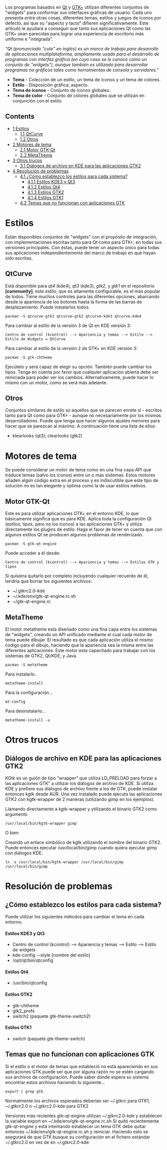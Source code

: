 Los programas basados en [Qt](http://en.wikipedia.org/wiki/Qt_(toolkit)) y [GTK+](/index.php/GTK%2B "GTK+") utilizan diferentes conjuntos de "widgets" para conformar sus interfaces gráficas de usuario. Cada uno presenta entre otras cosas, diferentes temas, estilos y juegos de íconos por defecto, así que su "aspecto y tacto" difieren significativamente. Este artículo le ayudará a conseguir que tanto sus aplicaciones Qt como las GTK+ sean parecidas para lograr una experiencia de escritorio más uniforme e "integrada".

_"Qt (pronunciado "cute" en inglés) es un marco de trabajo para desarrollo de aplicaciones multiplataforma, ampliamente usado para el desarrollo de programas con interfaz gráfica (en cuyo caso se le conoce como un conjunto de "widgets"), aunque también es utilizado para desarrollar programas no gráficos tales como herramientas de consola y servidores."_

*   **Tema** - Colección de un estilo, un tema de íconos y un tema de colores.
*   **Estilo** - Disposición gráfica; aspecto.
*   **Tema de íconos** - Conjunto de íconos globales.
*   **Tema de color** - Conjunto de colores globales que se utilizan en conjunción con el estilo.

## Contents

*   [1 Estilos](#Estilos)
    *   [1.1 QtCurve](#QtCurve)
    *   [1.2 Otros](#Otros)
*   [2 Motores de tema](#Motores_de_tema)
    *   [2.1 Motor GTK-Qt](#Motor_GTK-Qt)
    *   [2.2 MetaTheme](#MetaTheme)
*   [3 Otros trucos](#Otros_trucos)
    *   [3.1 Diálogos de archivo en KDE para las aplicaciones GTK2](#Di.C3.A1logos_de_archivo_en_KDE_para_las_aplicaciones_GTK2)
*   [4 Resolución de problemas](#Resoluci.C3.B3n_de_problemas)
    *   [4.1 ¿Cómo establezco los estilos para cada sistema?](#.C2.BFC.C3.B3mo_establezco_los_estilos_para_cada_sistema.3F)
        *   [4.1.1 Estilos KDE3 y Qt3](#Estilos_KDE3_y_Qt3)
        *   [4.1.2 Estilos Qt4](#Estilos_Qt4)
        *   [4.1.3 Estilos GTK2](#Estilos_GTK2)
        *   [4.1.4 Estilos GTK1](#Estilos_GTK1)
    *   [4.2 Temas que no funcionan con aplicaciones GTK](#Temas_que_no_funcionan_con_aplicaciones_GTK)

# Estilos

Están disponibles conjuntos de "widgets" con el propósito de integración, con implementaciones escritas tanto para Qt como para GTK+, en todas sus versiones principales. Con éstas, puede tener un aspecto único para todas sus aplicaciones independientemente del marco de trabajo en que hayan sido escritas.

## QtCurve

Está disponible para _qt4_ (kde4), _qt3_ (kde3), _gtk2_, y _gtk1_ en el repositorio **[community]**, este estilo, que es altamente configurable, es el más popular de todos. Tiene muchos controles para las diferentes opciones, abarcando desde la apariencia de los botones hasta la forma de las barras de desplazamiento. Puede instalarlos todos.

```
pacman -S qtcurve-gtk1 qtcurve-gtk2 qtcurve-kde3 qtcurve-kde4

```

Para cambiar al estilo de la versión 3 de Qt en KDE versión 3:

```
Centro de control (kcontrol) --> Apariencia y temas --> Estilo --> Estilo de Widgets = QtCurve

```

Para cambiar al estilo de la versión 2 de GTK+ en KDE versión 3:

```
pacman -S gtk-chtheme

```

Ejecútelo y será capaz de elegir su opción. También puede cambiar los tipos. Tenga en cuenta por favor que cualquier aplicación abierta debe ser reiniciada para poder ver los cambios. Alternativamente, puede hacer lo mismo con un motor, como se verá más adelante.

## Otros

Conjuntos similares de estilo so aquellos que se parecen enrete sí - escritos tanto para Qt como para GTK+ - aunque no necesariamente por los mismos desarrolladores. Puede que tenga que hacer algunos ajustes menores para hacer que se parezcan al máximo. A continuación tiene una lista de ellos:

*   klearlooks (qt3); clearlooks (gtk2)

# Motores de tema

Se puede considerar un motor de tema como en una fina capa API que traduce temas (salvo los íconos) entre un o mas sistemas. Estos motores añaden algún código extra en el proceso y es indiscutible que este tipo de solución no es tan elegante y óptima como la de usar estilos nativos.

## Motor GTK-Qt

Este es para utilizar aplicaciones GTK+ en el entorno KDE, lo que básicamente significa que es para KDE. Aplica toda la configuración Qt (estilos, tipos, pero no los íconos) a las aplicaciones GTK+ y utiliza directamente los plugins de estilo. Haga el favor de tener en cuenta que con algunos estilos Qt se producen algunos problemas de renderizado.

```
pacman -S gtk-qt-engine

```

Puede acceder a él desde:

```
Centro de control (kcontrol) --> Apariencia y temas --> Estilos GTK y tipos

```

Si quisiera quitarlo por completo incluyendo cualquier recuerdo de él, tendría que borrar los siguientes archivos:

*   ~/.gtkrc2.0-kde
*   ~/.kde/env/gtk-qt-engine.rc.sh
*   ~/gtk-qt-engine.rc

## MetaTheme

El motor metatheme esta diseñado como una fina capa entre los sistemas de "widgets", creando un API unificado mediante el cual cada motor de tema puede dibujar. El resultado es que cada aplicación utiliza el mismo ćodigo para el dibujo, haciendo que la apariencia sea la misma entre las diferentes aplicaciones. Este motor esta capacitado para trabajar con los sistemas de GTK2, Qt/KDE, y Java.

```
pacman -S metatheme

```

Para instalarlo..

```
metatheme-install

```

Para la configuración...

```
mt-config

```

Para desinstalarlo...

```
metatheme-install -u

```

# Otros trucos

## Diálogos de archivo en KDE para las aplicaciones GTK2

KGtk es un guión de tipo "wrapper" que utiliza LD_PRELOAD para forzar a las aplicaciones GTK" a utilizar los diálogos de archivo de KDE. Si utiliza KDE y prefiere sus diálogos de archivo frente a los de GTK, puede instalar entonces kgtk desde AUR. Una vez instalado puede ejecuta las aplicaciones GTK2 con kgtk-wrapper de 2 maneras (utilizando gimp en los ejemplos).

Llamando directamente a kgtk-wrapper y ytilizando el binario GTK2 como argumento

```
/usr/local/bin/kgtk-wrapper gimp

```

O bien

Creando un enlace simbólico de kgtk utilizando el nombre del binario GTK2\. Puede entonces ejecutar /usr/local/bin/gimp cuando quiera ejecutar gimp con diálogos KDE.

```
ln -s /usr/local/bin/kgtk-wrapper /usr/local/bin/gimp
/usr/local/bin/gimp

```

# Resolución de problemas

## ¿Cómo establezco los estilos para cada sistema?

Puede utilizar los siguientes métodos para cambiar el tema en cada entorno.

#### Estilos KDE3 y Qt3

*   Centro de control (kcontrol) --> Apariencia y temas --> Estilo --> Estilo de widgets
*   kde-config --style [nombre del estilo]
*   /opt/qt/bin/qtconfig

#### Estilos Qt4

*   /usr/bin/qtconfig

#### Estilos GTK2

*   gtk-chtheme
*   gtk2_prefs
*   switch2 (paquete gtk-theme-switch2)

#### Estilos GTK1

*   switch (paquete gtk-theme-switch)

## Temas que no funcionan con aplicaciones GTK

Si el estilo o el motor de temas que estableció no está apareciendo en sus aplicaciones GTK puede ser que por alguna razón no se estén cargando sus archivos de configuración. Puede saber dónde espera su sistema encontrar estos archivos haciendo lo siguiente...

```
export | grep gtk

```

Normalmente los archivos esperados deberían ser ~/.gtkrc para GTK1, ~/.gtkrc2.0 o ~/.gtkrc2.0-kde para GTK2

Versiones más recientes gtk-qt-engine utilizan ~/.gtkrc2.0-kde y establecen la variable export en ~/.kde/env/gtk-qt-engine.rc.sh Si quitó recientemente gtk-qt-engine y está intentando establecer un tema GTK debe quitar entonces ~/.kde/env/gtk-qt-engine.rc.sh y reiniciar. Haciendo esto se asegurará de que GTK busque su configuración en el fichero estándar ~/.gtkrc2.0 en vez de en ~/.gtkrc2.0-kde